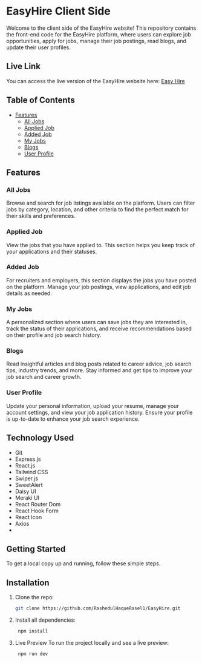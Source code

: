 # EasyHire Client Side

Welcome to the client side of the EasyHire website! This repository contains the front-end code for the EasyHire platform, where users can explore job opportunities, apply for jobs, manage their job postings, read blogs, and update their user profiles.


## Live Link
You can access the live version of the EasyHire website here: [Easy Hire](https://easyhire-rasel.web.app/)


## Table of Contents

- [Features](#features)
  - [All Jobs](#all-jobs)
  - [Applied Job](#applied-job)
  - [Added Job](#added-job)
  - [My Jobs](#my-jobs)
  - [Blogs](#blogs)
  - [User Profile](#user-profile)


## Features

### All Jobs
Browse and search for job listings available on the platform. Users can filter jobs by category, location, and other criteria to find the perfect match for their skills and preferences.

### Applied Job
View the jobs that you have applied to. This section helps you keep track of your applications and their statuses.

### Added Job
For recruiters and employers, this section displays the jobs you have posted on the platform. Manage your job postings, view applications, and edit job details as needed.

### My Jobs
A personalized section where users can save jobs they are interested in, track the status of their applications, and receive recommendations based on their profile and job search history.

### Blogs
Read insightful articles and blog posts related to career advice, job search tips, industry trends, and more. Stay informed and get tips to improve your job search and career growth.

### User Profile
Update your personal information, upload your resume, manage your account settings, and view your job application history. Ensure your profile is up-to-date to enhance your job search experience.


## Technology Used

- Git
- Express.js
- React.js
- Tailwind CSS
- Swiper.js
- SweetAlert
- Daisy UI
- Meraki UI
- React Router Dom
- React Hook Form
- React Icon
- Axios
- 


## Getting Started

To get a local copy up and running, follow these simple steps.

## Installation

1. Clone the repo:
   ```sh
   git clone https://github.com/RashedulHaqueRasel1/EasyHire.git

2. Install all dependencies:
   
   ```sh
    npm install
   
3. Live Preview
To run the project locally and see a live preview:
    ```sh
     npm run dev
